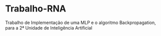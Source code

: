 # Trabalho-RNA
Trabalho de Implementação de uma MLP e o algoritmo Backpropagation, para a 2ª Unidade de Inteligência Artificial
